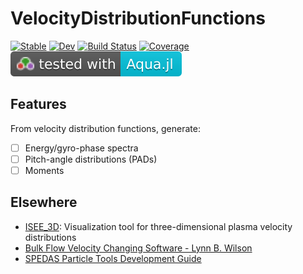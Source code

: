 # VelocityDistributionFunctions

[![Stable](https://img.shields.io/badge/docs-stable-blue.svg)](https://JuliaSpacePhysics.github.io/VelocityDistributionFunctions.jl/stable/)
[![Dev](https://img.shields.io/badge/docs-dev-blue.svg)](https://JuliaSpacePhysics.github.io/VelocityDistributionFunctions.jl/dev/)
[![Build Status](https://github.com/JuliaSpacePhysics/VelocityDistributionFunctions.jl/actions/workflows/CI.yml/badge.svg?branch=main)](https://github.com/JuliaSpacePhysics/VelocityDistributionFunctions.jl/actions/workflows/CI.yml?query=branch%3Amain)
[![Coverage](https://codecov.io/gh/JuliaSpacePhysics/VelocityDistributionFunctions.jl/branch/main/graph/badge.svg)](https://codecov.io/gh/JuliaSpacePhysics/VelocityDistributionFunctions.jl)
[![Aqua](https://raw.githubusercontent.com/JuliaTesting/Aqua.jl/master/badge.svg)](https://github.com/JuliaTesting/Aqua.jl)

## Features

From velocity distribution functions, generate:

- [ ] Energy/gyro-phase spectra
- [ ] Pitch-angle distributions (PADs)
- [ ] Moments

## Elsewhere

- [ISEE_3D](https://earth-planets-space.springeropen.com/articles/10.1186/s40623-017-0761-9): Visualization tool for three-dimensional plasma velocity distributions
- [Bulk Flow Velocity Changing Software - Lynn B. Wilson](https://wind.nasa.gov/docs/vbulk_change_documentation.pdf)
- [SPEDAS Particle Tools Development Guide](https://spedas.org/presentations/pgs_development_v1.1.pdf)